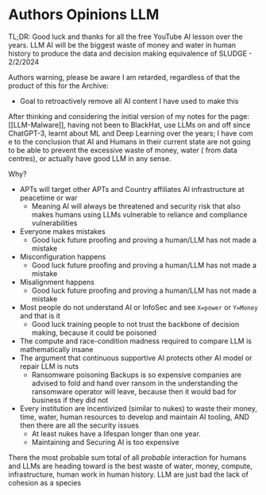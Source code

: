 # Authors Opinions LLM

TL;DR: Good luck and thanks for all the free YouTube AI lesson over the years. LLM AI will be the biggest waste of money and water in human history to produce the data and decision making equivalence of SLUDGE - 2/2/2024

Authors warning, please be aware I am retarded, regardless of that the product of this for the Archive:
- Goal to retroactively remove all AI content I have used to make this 

After thinking and considering the initial version of my notes for the page: [[LLM-Malware]], having not been to BlackHat, use LLMs on and off since ChatGPT-3, learnt about ML and Deep Learning over the years; I have com e to the conclusion that AI and Humans in their current state are not going to be able to prevent the excessive waste of money, water ( from data centres), or actually have good LLM in any sense.

Why?
- APTs will target other APTs and Country affiliates AI infrastructure at peacetime or war
	- Meaning AI will always be threatened and security risk that also makes humans using LLMs vulnerable to reliance and compliance vulnerabilities
- Everyone makes mistakes 
	- Good luck future proofing and proving a human/LLM has not made a mistake
- Misconfiguration happens
	 - Good luck future proofing and proving a human/LLM has not made a mistake
- Misalignment happens
	- Good luck future proofing and proving a human/LLM has not made a mistake
- Most people do not understand AI or InfoSec and see `X=power` or `Y=Money` and that is it
	- Good luck training people to not trust the backbone of decision making, because it could be poisoned 
- The compute and race-condition madness required to compare LLM is mathematically insane
- The argument that continuous supportive AI protects other AI model or repair LLM is nuts
	- Ransomware poisoning Backups is so expensive companies are advised to fold and hand over ransom in the understanding the ransomware operator will leave, because then it would bad for business if they did not 
- Every institution are incentivized (similar to nukes) to waste their money, time, water, human resources to develop and maintain AI tooling, AND then there are all the security issues 
	- At least nukes have a lifespan longer than one year.  
	- Maintaining and Securing AI is too expensive

There the most probable sum total of all *probable* interaction for humans and LLMs are heading toward is the best waste of water, money, compute, infrastructure, human work in human history. LLM are just bad the lack of cohesion as a species  
